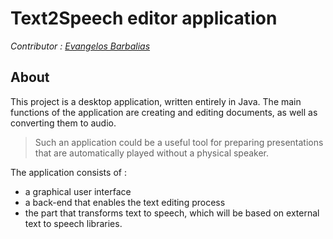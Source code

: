 # Text2Speech editor application

*Contributor : <a href="https://github.com/vaggelisbarb">
    Evangelos Barbalias
</a>*

## About
This project is a desktop application, written entirely in Java.
The main functions of the application are creating and editing documents, as well as converting them to audio.

>Such an application could be a useful tool for preparing presentations that are automatically played without a physical speaker.

The application consists of :
- a graphical user interface
- a back-end that enables the text editing process 
- the part that transforms text to speech, which will be based on external text to speech libraries.			
